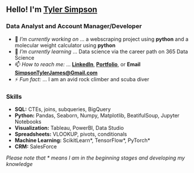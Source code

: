 ## Hello! I'm [Tyler Simpson](https://www.tylerjsimpson.com/)
### Data Analyst and Account Manager/Developer
- 🔭 *I’m currently working on* ... a webscraping project using **python** and a molecular weight calculator using **python**
- 🌱 *I’m currently learning* ... Data science via the career path on 365 Data Science
- 📫 *How to reach me:* ... **[LinkedIn](https://www.linkedin.com/in/tj-simpson/)**, **[Portfolio](https://www.tylerjsimpson.com/)**, or **Email SimpsonTylerJames@Gmail.com**
- ⚡ *Fun fact:* ... I am an avid rock climber and scuba diver  

### Skills
* **SQL:** CTEs, joins, subqueries, BigQuery
* **Python:** Pandas, Seaborn, Numpy, Matplotlib, BeatifulSoup, Jupyter Notebooks
* **Visualization:** Tableau, PowerBI, Data Studio
* **Spreadsheets:** VLOOKUP, pivots, conditionals
* **Machine Learning:** ScikitLearn*, TensorFlow*, PyTorch*
* **CRM:** SalesForce  

*Please note that * means I am in the beginning stages and developing my knowledge*
